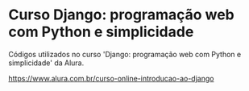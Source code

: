 # Curso Django: programação web com Python e simplicidade
Códigos utilizados no curso 'Django: programação web com Python e simplicidade' da Alura.

https://www.alura.com.br/curso-online-introducao-ao-django
